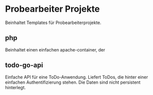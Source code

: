 # Probearbeiter Projekte

Beinhaltet Templates für Probearbeiterprojekte.

## php

Beinhaltet einen einfachen apache-container, der

## todo-go-api

Einfache API für eine ToDo-Anwendung. Liefert ToDos, die hinter einer einfachen Authentifizierung stehen.
Die Daten sind nicht persistent hinterlegt.